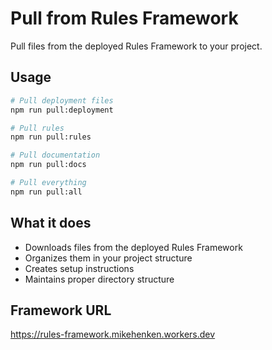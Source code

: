 # Pull from Rules Framework

Pull files from the deployed Rules Framework to your project.

## Usage
```bash
# Pull deployment files
npm run pull:deployment

# Pull rules
npm run pull:rules

# Pull documentation
npm run pull:docs

# Pull everything
npm run pull:all
```

## What it does
- Downloads files from the deployed Rules Framework
- Organizes them in your project structure
- Creates setup instructions
- Maintains proper directory structure

## Framework URL
https://rules-framework.mikehenken.workers.dev





